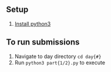 ## Setup
1. [Install python3](https://www.python.org/downloads/)

## To run submissions
1. Navigate to day directory `cd day{#}`
2. Run `python3 part{1/2}.py` to execute
